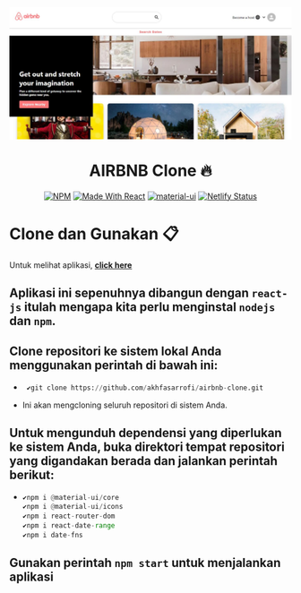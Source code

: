 <p align="center"> 
    <img src="images/banner.JPG" align="center"></img>
</p>

<h1 align="center"> AIRBNB Clone 🔥 </h1> 

<p align="center">
  <a href="https://www.npmjs.com/package/npm/v/6.13.4"><img alt="NPM" src="https://img.shields.io/badge/npm-6.13.7-blueviolet?style=flat-square" /></a>
  <a href="https://reactjs.org/"><img alt="Made With React" src="https://img.shields.io/badge/made%20with-react-61DAFB?style=flat-square" /></a>
  <a href="https://material-ui.com/"><img alt="material-ui" src="https://img.shields.io/badge/material--ui-v4.11.0%20-blue" /></a>
  <a href="https://app.netlify.com/sites/akhfas-airbnb-clone/deploys"><img alt="Netlify Status" src="https://api.netlify.com/api/v1/badges/abf59f82-3251-4040-b24c-949b86691642/deploy-status?style=flat-square" /></a>
</p>

# Clone dan Gunakan 📋

Untuk melihat aplikasi, **[click here](https://akhfas-airbnb-clone.netlify.app/)**

## Aplikasi ini sepenuhnya dibangun dengan `react-js` itulah mengapa kita perlu menginstal `nodejs` dan `npm`.

## Clone repositori ke sistem lokal Anda menggunakan perintah di bawah ini:
  - ```python
     ✔️git clone https://github.com/akhfasarrofi/airbnb-clone.git
    ```
  - Ini akan mengcloning seluruh repositori di sistem Anda.
## Untuk mengunduh dependensi yang diperlukan ke sistem Anda, buka direktori tempat repositori yang digandakan  berada dan jalankan perintah berikut:
  - ```python
    ✔️npm i @material-ui/core
    ✔️npm i @material-ui/icons
    ✔️npm i react-router-dom
    ✔️npm i react-date-range
    ✔️npm i date-fns
    ```
 ## Gunakan perintah `npm start` untuk menjalankan aplikasi

